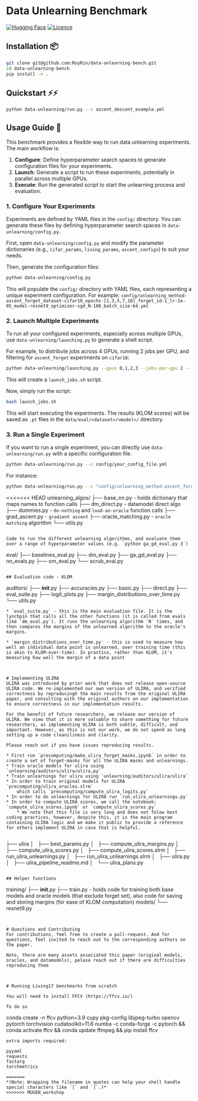 # Data Unlearning Benchmark

[![Hugging Face](https://img.shields.io/badge/%F0%9F%A4%97%20Hugging%20Face-Dataset-yellow?style=for-the-badge)](https://huggingface.co/datasets/royrin/KLOM-models/tree/main) [![Licence](https://img.shields.io/badge/MIT_License-lightgreen?style=for-the-badge)](./LICENSE)

## Installation 📦
```bash
git clone git@github.com:RoyRin/data-unlearning-bench.git
cd data-unlearning-bench
pip install -e .
```

## Quickstart ⚡️⚡️
```bash
python data-unlearning/run.py --c ascent_descent_example.yml
```

## Usage Guide 🚀

This benchmark provides a flexible way to run data unlearning experiments. The main workflow is:

1.  **Configure**: Define hyperparameter search spaces to generate configuration files for your experiments.
2.  **Launch**: Generate a script to run these experiments, potentially in parallel across multiple GPUs.
3.  **Execute**: Run the generated script to start the unlearning process and evaluation.

### 1. Configure Your Experiments

Experiments are defined by YAML files in the `config/` directory. You can generate these files by defining hyperparameter search spaces in `data-unlearning/config.py`.

First, open `data-unlearning/config.py` and modify the parameter dictionaries (e.g., `cifar_params`, `living_params`, `ascent_configs`) to suit your needs.

Then, generate the configuration files:
```bash
python data-unlearning/config.py
```
This will populate the `config/` directory with YAML files, each representing a unique experiment configuration. For example:
`config/unlearning_method-ascent_forget_dataset-cifar10_epochs-[1,3,5,7,10]_forget_id-1_lr-1e-05_model-resnet9_optimizer-sgd_N-100_batch_size-64.yml`

### 2. Launch Multiple Experiments

To run all your configured experiments, especially across multiple GPUs, use `data-unlearning/launching.py` to generate a shell script.

For example, to distribute jobs across 4 GPUs, running 2 jobs per GPU, and filtering for `ascent_forget` experiments on `cifar10`:

```bash
python data-unlearning/launching.py --gpus 0,1,2,3 --jobs-per-gpu 2 --filters ascent_forget,cifar10
```
This will create a `launch_jobs.sh` script.

Now, simply run the script:
```bash
bash launch_jobs.sh
```
This will start executing the experiments. The results (KLOM scores) will be saved as `.pt` files in the `data/eval/<dataset>/<model>/` directory.

### 3. Run a Single Experiment

If you want to run a single experiment, you can directly use `data-unlearning/run.py` with a specific configuration file.

```bash
python data-unlearning/run.py --c config/your_config_file.yml
```

For instance:
```bash
python data-unlearning/run.py --c "config/unlearning_method-ascent_forget_dataset-cifar10_epochs-[1,3,5,7,10]_forget_id-1_lr-1e-05_model-resnet9_optimizer-sgd_N-100_batch_size-64.yml"
```
<<<<<<< HEAD
unlearning_algos/
├── base_nn.py - holds dictionary that maps names to function calls
├── dm_direct.py - datamodel direct algo
├── dummies.py - `do-nothing` and `load-an-oracle` function calls
├── grad_ascent.py - `gradient ascent`
├── oracle_matching.py - `oracle matching` algorithm
└── utils.py
```

Code to run the different unlearning algorithms, and evaluate them over a range of hyperparameter values (e.g. `python ga_gd_eval.py 3`)
```
eval/
├── baselines_eval.py
├── dm_eval.py
├── ga_gd_eval.py
├── nn_evals.py
├── om_eval.py
└── scrub_eval.py
```

## Evaluation code - KLOM
```
auditors/
├── __init__.py
├── accuracies.py
├── basic.py
├── direct.py
├── eval_suite.py
├── logit_plots.py
├── margin_distributions_over_time.py
└── utils.py
```
* `eval_suite.py` - this is the main evaluation file. It is the lynchpin that calls all the other functions (it is called from evals like `dm_eval.py`). It runs the unlearning algorithm `N` times, and then compares the margins of the unlearned algorithm to the oracle's margins.

* `margin_distributions_over_time.py` - this is used to measure how well an individual data point is unlearned, over training time (this is akin to KLOM-over-time). In practice, rather than KLOM, it's measuring how well the margin of a data point    



# Implementing ULIRA
ULIRA was introduced by prior work that does not release open-source ULIRA code. We re-implemented our own version of ULIRA, and verified correctness by reproducingh the main results from the original ULIRA paper, and consulting with the original authors on our implementation to ensure correctness in our implementation results.

For the benefit of future researchers, we release our version of ULIRA. We view that it is more valuable to share something for future researchers, as implementing ULIRA is both subtle, difficult, and important. However, as this is not our work, we do not spend as long setting up a code cleaniliness and clarity.

Please reach out if you have issues reproducing results.

* First run `precomputing/make_ulira_forget_masks.ipynb` in order to create a set of forget-masks for all the ULIRA masks and unlearnings.
* Train oracle models for ulira using `unlearning/auditors/ulira/ulira.py`
* Train unlearnings for ulira using `unlearning/auditors/ulira/ulira`
* In order to train original models for ULIRA `precomputing/ulira_oracles.slrm`
    which calls `precomputing/compute_ulira_logits.py`
* In order to do unlearnings for ULIRA run `run_ulira_unlearnings.py`
* In order to compute ULIRA scores, we call the notebook: `compute_ulira_scores.ipynb` or `compute_ulira_scores.py`
    * We note that this file is very long and does not folow best coding practices, however, despite this, it is the main program containing ULIRA logic and we make it public to provide a reference for others implement ULIRA in case that is helpful.


```
├── ulira
│   ├── best_params.py
│   ├── compute_ulira_margins.py
│   ├── compute_ulira_scores.py
│   ├── compute_ulira_scores.slrm
│   ├── run_ulira_unlearnings.py
│   ├── run_ulira_unlearnings.slrm
│   ├── ulira.py
│   ├── ulira_pipeline_readme.md
│   └── ulira_plans.py
```

## Helper functions

```
training/
├── __init__.py
├── train.py - holds code for training both base models and oracle models (that exclude forget set), also code for saving and storing margins (for ease of KLOM computation)
models/
└── resnet9.py 
```


# Questions and Contributing
For contributions, feel free to create a pull-request. And for questions, feel invited to reach out to the corresponding authors on the paper.

Note, there are many assets associated this paper (original models, oracles, and datamodels), pelase reach out if there are difficulties reproducing them



# Running Living17 benchmarks from scratch

You will need to install FFCV (https://ffcv.io/)

To do so 
```
conda create -n ffcv python=3.9 cupy pkg-config libjpeg-turbo opencv pytorch torchvision cudatoolkit=11.6 numba -c conda-forge -c pytorch && conda activate ffcv && conda update ffmpeg && pip install ffcv
                
```
extra imports required:
```
    pyyaml
    requests
    fastarg
    torchmetrics  
```
=======
*(Note: Wrapping the filename in quotes can help your shell handle special characters like `[` and `]`.)*
>>>>>>> MUGEN_workshop
